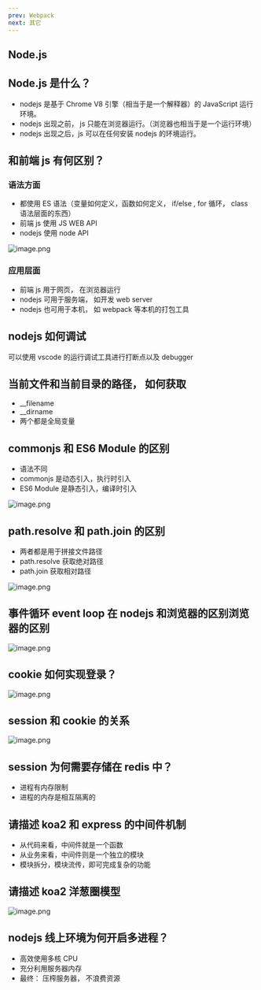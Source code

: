 ```yaml
---
prev: Webpack
next: 其它
---
```


## Node.js

## Node.js 是什么？

- nodejs 是基于 Chrome V8 引擎（相当于是一个解释器）的 JavaScript 运行环境。
- nodejs 出现之前， js 只能在浏览器运行。（浏览器也相当于是一个运行环境）
- nodejs 出现之后，js 可以在任何安装 nodejs 的环境运行。

<a name="SUV0J"></a>

## 和前端 js 有何区别？

<a name="vACVb"></a>

### 语法方面

- 都使用 ES 语法（变量如何定义，函数如何定义， if/else , for 循环， class 语法层面的东西）
- 前端 js 使用 JS WEB API
- nodejs 使用 node API

![image.png](https://cdn.nlark.com/yuque/0/2022/png/2735637/1644415072161-403eff16-7688-47d8-b8ae-7b84f6f7ded0.png#clientId=u9155181a-9c54-4&crop=0&crop=0&crop=1&crop=1&from=paste&height=612&id=u842f6e80&margin=%5Bobject%20Object%5D&name=image.png&originHeight=612&originWidth=984&originalType=binary&ratio=1&rotation=0&showTitle=false&size=266087&status=done&style=none&taskId=u806dc393-1b85-4955-a025-59d7e96c893&title=&width=984)

<a name="Q0Zbx"></a>

### 应用层面

- 前端 js 用于网页， 在浏览器运行
- nodejs 可用于服务端， 如开发 web server
- nodejs 也可用于本机， 如 webpack 等本机的打包工具

<a name="gf1wn"></a>

## nodejs 如何调试

可以使用 vscode 的运行调试工具进行打断点以及 debugger

<a name="yK9z4"></a>

## 当前文件和当前目录的路径， 如何获取

- \_\_filename
- \_\_dirname
- 两个都是全局变量

<a name="bfGQS"></a>

## commonjs 和 ES6 Module 的区别

- 语法不同
- commonjs 是动态引入，执行时引入
- ES6 Module 是静态引入，编译时引入

![image.png](https://cdn.nlark.com/yuque/0/2022/png/2735637/1644416401106-615d30e4-115d-411d-acbb-7fa7920cc261.png#clientId=u9155181a-9c54-4&crop=0&crop=0&crop=1&crop=1&from=paste&height=630&id=u67814872&margin=%5Bobject%20Object%5D&name=image.png&originHeight=630&originWidth=1374&originalType=binary&ratio=1&rotation=0&showTitle=false&size=237642&status=done&style=none&taskId=u06b0703f-0b03-4210-974f-14e8f5d50b3&title=&width=1374)

<a name="KmYPU"></a>

## path.resolve 和 path.join 的区别

- 两者都是用于拼接文件路径
- path.resolve 获取绝对路径
- path.join 获取相对路径

![image.png](https://cdn.nlark.com/yuque/0/2022/png/2735637/1644416761853-3c398d02-e07f-4987-adbb-d2b0a3bad60e.png#clientId=u9155181a-9c54-4&crop=0&crop=0&crop=1&crop=1&from=paste&height=254&id=u0d1c07d3&margin=%5Bobject%20Object%5D&name=image.png&originHeight=254&originWidth=1464&originalType=binary&ratio=1&rotation=0&showTitle=false&size=180075&status=done&style=none&taskId=u56eba69b-3c26-482c-a3bd-ccd8d73de0f&title=&width=1464)

<a name="RlDlG"></a>

## 事件循环 event loop 在 nodejs 和浏览器的区别浏览器的区别

![image.png](https://cdn.nlark.com/yuque/0/2022/png/2735637/1644419489147-97403106-b5a9-4e72-b8cc-5f4295cedf27.png#clientId=u9155181a-9c54-4&crop=0&crop=0&crop=1&crop=1&from=paste&height=821&id=ua48a9ca0&margin=%5Bobject%20Object%5D&name=image.png&originHeight=821&originWidth=1451&originalType=binary&ratio=1&rotation=0&showTitle=false&size=124921&status=done&style=none&taskId=u79bd4aaa-a4b0-4bc7-987a-dddcc7be62c&title=&width=1451)

<a name="T6wJd"></a>

## cookie 如何实现登录？

![image.png](https://cdn.nlark.com/yuque/0/2022/png/2735637/1644496380575-6b9f9e4a-8b14-4775-9d31-51e39b484352.png#clientId=ufde30651-27c9-4&crop=0&crop=0&crop=1&crop=1&from=paste&height=752&id=u757bf217&margin=%5Bobject%20Object%5D&name=image.png&originHeight=752&originWidth=1333&originalType=binary&ratio=1&rotation=0&showTitle=false&size=205115&status=done&style=none&taskId=uf245cf7e-c30a-45eb-88d6-30522533d62&title=&width=1333)

<a name="ZYd0b"></a>

## session 和 cookie 的关系

![image.png](https://cdn.nlark.com/yuque/0/2022/png/2735637/1644496438480-04d00ffa-d6b1-4261-9135-86273ca1df89.png#clientId=ufde30651-27c9-4&crop=0&crop=0&crop=1&crop=1&from=paste&height=706&id=uef92862e&margin=%5Bobject%20Object%5D&name=image.png&originHeight=706&originWidth=1499&originalType=binary&ratio=1&rotation=0&showTitle=false&size=210972&status=done&style=none&taskId=u651aeef1-3b51-4615-880a-2626282ef2f&title=&width=1499)

<a name="dhCpu"></a>

## session 为何需要存储在 redis 中？

- 进程有内存限制
- 进程的内存是相互隔离的

<a name="C4qwR"></a>

## 请描述 koa2 和 express 的中间件机制

- 从代码来看，中间件就是一个函数
- 从业务来看，中间件则是一个独立的模块
- 模块拆分，模块流传，即可完成复杂的功能

<a name="WiNeA"></a>

## 请描述 koa2 洋葱圈模型

![image.png](https://cdn.nlark.com/yuque/0/2022/png/2735637/1644497271920-f528fd04-9a5b-4297-843a-92c81aa130bb.png#clientId=ufde30651-27c9-4&crop=0&crop=0&crop=1&crop=1&from=paste&height=625&id=u9db8630a&margin=%5Bobject%20Object%5D&name=image.png&originHeight=625&originWidth=1390&originalType=binary&ratio=1&rotation=0&showTitle=false&size=385831&status=done&style=none&taskId=u42712c59-5d50-4e15-85c6-2a10d8a947d&title=&width=1390)

<a name="cOjaB"></a>

## nodejs 线上环境为何开启多进程？

- 高效使用多核 CPU
- 充分利用服务器内存
- 最终： 压榨服务器， 不浪费资源
